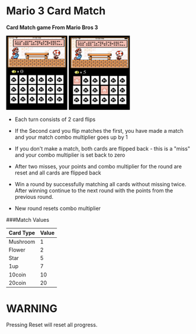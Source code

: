 # Mario 3 Card Match

**Card Match game From Mario Bros 3**

<div>
  <img src="/Mario%203%20Card%20Match!/Mario%203%20Card%20Match!/Assets.xcassets/readme.imageset/game_screen.png" width="165" height="200">
  <img src="/Mario%203%20Card%20Match!/Mario%203%20Card%20Match!/Assets.xcassets/readme.imageset/game_screen_match.png" width="165" height="200">
</div>




- Each turn consists of 2 card flips

- If the Second card you flip matches the first, you have made a match and your match combo multiplier goes up by 1

- If you don't make a match, both cards are flipped back - this is a "miss" and your combo multiplier is set back to zero

- After two misses, your points and combo multiplier for the round are reset and all cards are flipped back

- Win a round by successfully matching all cards without missing twice. After winning continue to the next 
round with the points from the previous round.

- New round resets combo multiplier

###Match Values

| Card Type | Value |
|-----------|-------|
|  Mushroom | 1     |
|  Flower   | 2     |
|  Star     | 5     | 
|  1up      | 7     | 
|  10coin   | 10    | 
|  20coin   | 20    |

# WARNING 
Pressing Reset will reset all progress. 
